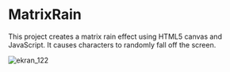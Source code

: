 # MatrixRain
This project creates a matrix rain effect using HTML5 canvas and JavaScript. It causes characters to randomly fall off the screen.

![ekran_122](https://github.com/tubaebiri/MatrixRain/assets/87576704/4916ebfa-70d3-41cd-8ab3-43c634a7048c)
